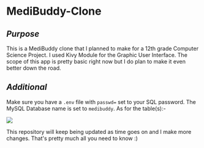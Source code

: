 # MediBuddy-Clone

_<h2>Purpose</h2>_
This is a MediBuddy clone that I planned to make for a 12th grade Computer Science Project. I used Kivy Module for the Graphic User Interface.
The scope of this app is pretty basic right now but I do plan to make it even better down the road.

_<h2>Additional</h2>_
Make sure you have a `.env` file with `passwd=` set to your SQL password.
The MySQL Database name is set to `medibuddy`. As for the table(s):-

<img src="/sql.png"></img>

This repository will keep being updated as time goes on and I make more changes.
That's pretty much all you need to know :)